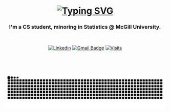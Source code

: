 
<h1 align="center">
<a href="https://git.io/typing-svg"><img src="https://readme-typing-svg.herokuapp.com?font=Fira+Code&size=25&pause=1000&color=b3feff&center=true&vCenter=true&width=435&lines=Hello!+%F0%9F%91%8B+I'm+Ryan;Welcome+to+my+Github+page!" alt="Typing SVG" /></a>
</h1>

<h3 align="center">I'm a CS student, minoring in Statistics @ McGill University.</h3>
<br style="line-height: 0;"> <!-- Smaller line break -->
<div align="center">

[![Linkedin](https://img.shields.io/badge/linked-in-369?style=flat-square&logo=linkedin&logoColor=white&color=blue)](https://www.linkedin.com/in/ryanzhao2)
[![Gmail Badge](https://img.shields.io/badge/-ryan.zhao2@gmail.com-c14438?style=flat-square&logo=Gmail&logoColor=white&color=blue&link=mailto:ryan.zhao2@gmail.com)](mailto:ryan.zhao2@gmail.com)
[![Visits](https://komarev.com/ghpvc/?username=ryanzhao2&logo=GitHub&label=github%20visits&color=336699&logoColor=white&style=flat-square)](https://github.com/ryanzhao2)
</div>


<br clear="both">
<h1 align="center">
<img alt="snake eating my contributions" src="https://raw.githubusercontent.com/ryanzhao2/ryanzhao2/output/github-contribution-grid-snake.svg" />


###
